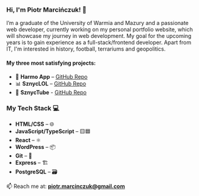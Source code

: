 ### Hi, I'm Piotr Marcińczuk! 👋  

I’m a graduate of the University of Warmia and Mazury and a passionate web developer, currently working on my personal portfolio website, which will showcase my journey in web development.
My goal for the upcoming years is to gain experience as a full-stack/frontend developer. Apart from IT, I'm interested in history, football, terrariums and geopolitics.

#### My three most satisfying projects:  
- 📅  **Harmo App** – [GitHub Repo](https://github.com/PiotrMarcinczuk/Project-1-Harmo)  
- 📊  **SznycLOL** – [GitHub Repo](https://github.com/PiotrMarcinczuk/Project-2)  
- 🎥  **SznycTube** - [GitHub Repo](https://github.com/nolmo12/emplocity_app)
  
### My Tech Stack 💻

- **HTML/CSS** – 🌐 
- **JavaScript/TypeScript** – 🟨🟦 
- **React** – ⚛️ 
- **WordPress** – 📦 
- **Git** – 🐙 
- **Express** – 🏗️ 
- **PostgreSQL** – 🗃️ 



📫 Reach me at: **piotr.marcinczuk@gmail.com**  

